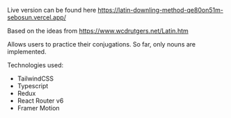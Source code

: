 Live version can be found here
https://latin-downling-method-qe80on51m-sebosun.vercel.app/

Based on the ideas from 
https://www.wcdrutgers.net/Latin.htm

Allows users to practice their conjugations. 
So far, only nouns are implemented.

Technologies used: 
- TailwindCSS
- Typescript
- Redux
- React Router v6
- Framer Motion
